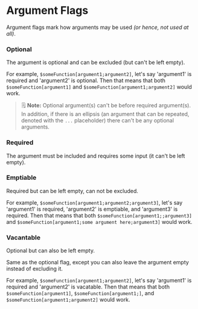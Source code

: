 # Argument Flags
Argument flags mark how arguments may be used *(or hence, not used at all)*.

### Optional
The argument is optional and can be excluded (but can't be left empty).

For example, `$someFunction[argument1;argument2]`, let's say 'argument1' is required and 'argument2' is optional. Then that means that both `$someFunction[argument1]` and `$someFunction[argument1;argument2]` would work.

> 🗒️ **Note:** Optional argument(s) can't be before required argument(s). In addition, if there is an ellipsis (an argument that can be repeated, denoted with the `...` placeholder) there can't be any optional arguments.

### Required
The argument must be included and requires some input (it can't be left empty).

### Emptiable
Required but can be left empty, can not be excluded.

For example, `$someFunction[argument1;argument2;argument3]`, let's say 'argument1' is required, 'argument2' is emptiable, and 'argument3' is required. Then that means that both `$someFunction[argument1;;argument3]` and `$someFunction[argument1;some argument here;argument3]` would work. 

### Vacantable
Optional but can also be left empty.

Same as the optional flag, except you can also leave the argument empty instead of excluding it.

For example, `$someFunction[argument1;argument2]`, let's say 'argument1' is required and 'argument2' is vacatable. Then that means that both `$someFunction[argument1]`, `$someFunction[argument1;]`, and `$someFunction[argument1;argument2]` would work.